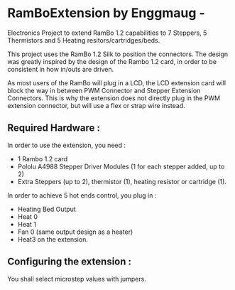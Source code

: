RamBoExtension by Enggmaug -
==============

Electronics Project to extend RamBo 1.2 capabilities to 7 Steppers, 5 Thermistors and 5 Heating resitors/cartridges/beds.

This project uses the RamBo 1.2 Silk to position the connectors.
The design was greatly inspired by the design of the Rambo 1.2 card, in order to be consistent in how in/outs are driven.

As most users of the RamBo will plug in a LCD, the LCD extension card will block the way in between PWM Connector and Stepper Extension Connectors.
This is why the extension does not directly plug in the PWM extension connector, but will use a flex or strap wire instead.


Required Hardware :
-----------------

In order to use the extension, you need :
- 1 Rambo 1.2 card
- Pololu A4988 Stepper Driver Modules (1 for each stepper added, up to 2)
- Extra Steppers (up to 2), thermistor (1), heating resistor or cartridge (1).

In order to achieve 5 hot ends control, you plug in :
- Heating Bed Output
- Heat 0
- Heat 1
- Fan 0 (same output design as a heater)
- Heat3 on the extension.


Configuring the extension :
-------------------------
You shall select microstep values with jumpers.




